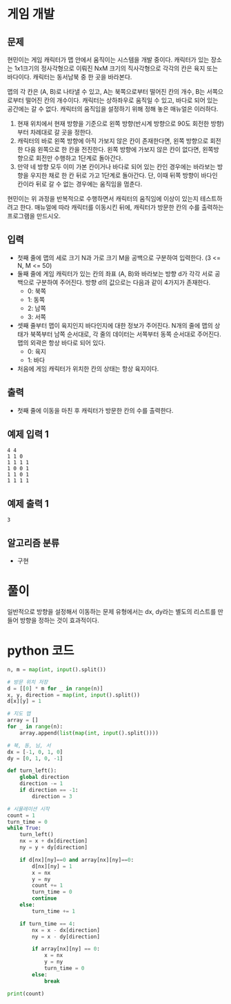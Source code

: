 # 게임 개발

## 문제

현민이는 게임 캐릭터가 맵 안에서 움직이는 시스템을 개발 중이다. 캐릭터가 있는 장소는 1x1크기의 정사각형으로 이뤄진 NxM 크기의 직사각형으로 각각의 칸은 육지 또는 바다이다. 캐릭터는 동서남북 중 한 곳을 바라본다.

맵의 각 칸은 (A, B)로 나타낼 수 있고, A는 북쪽으로부터 떨어진 칸의 개수, B는 서쪽으로부터 떨어진 칸의 개수이다. 캐릭터는 상하좌우로 움직일 수 있고, 바다로 되어 있는 공간에는 갈 수 없다. 캐릭터의 움직임을 설정하기 위해 정해 놓은 매뉴얼은 이러하다.

1. 현재 위치에서 현재 방향을 기준으로 왼쪽 방향(반시계 방향으로 90도 회전한 방향)부터 차례대로 갈 곳을 정한다.
2. 캐릭터의 바로 왼쪽 방향에 아직 가보지 않은 칸이 존재한다면, 왼쪽 방향으로 회전한 다음 왼쪽으로 한 칸을 전진한다. 왼쪽 방향에 가보지 않은 칸이 없다면, 왼쪽방향으로 회전만 수행하고 1단계로 돌아간다.
3. 만약 네 방향 모두 이미 가본 칸이거나 바다로 되어 있는 칸인 경우에는 바라보는 방향을 우지한 채로 한 칸 뒤로 가고 1단계로 돌아간다. 단, 이때 뒤쪽 방향이 바다인 칸이라 뒤로 갈 수 없는 경우에는 움직임을 멈춘다.

현민이는 위 과정을 반복적으로 수행하면서 캐릭터의 움직임에 이상이 있는지 테스트하려고 한다. 매뉴얼에 따라 캐릭터를 이동시킨 뒤에, 캐릭터가 방문한 칸의 수를 출력하는 프로그램을 만드시오.

## 입력

- 첫째 줄에 맵의 세로 크기 N과 가로 크기 M을 공백으로 구분하여 입력한다. (3 <= N, M <= 50)
- 둘째 줄에 게임 캐릭터가 있는 칸의 좌표 (A, B)와 바라보는 방향 d가 각각 서로 공백으로 구분하여 주어진다. 방향 d의 값으로는 다음과 같이 4가지가 존재한다.
    - 0: 북쪽
    - 1: 동쪽
    - 2: 남쪽
    - 3: 서쪽
- 셋째 줄부터 맵이 육지인지 바다인지에 대한 정보가 주어진다. N개의 줄에 맵의 상태가 북쪽부터 남쪽 순서대로, 각 줄의 데이터는 서쪽부터 동쪽 순서대로 주어진다. 맵의 외곽은 항상 바다로 되어 있다.
    - 0: 육지
    - 1: 바다
- 처음에 게임 캐릭터가 위치한 칸의 상태는 항상 육지이다. 

## 출력

- 첫째 줄에 이동을 마친 후 캐릭터가 방문한 칸의 수를 출력한다.

## 예제 입력 1

    4 4
    1 1 0
    1 1 1 1
    1 0 0 1
    1 1 0 1
    1 1 1 1

## 예제 출력 1

    3

## 알고리즘 분류

- 구현

# 풀이

일반적으로 방향을 설정해서 이동하는 문제 유형에서는 dx, dy라는 별도의 리스트를 만들어 방향을 정하는 것이 효과적이다.

# python 코드
```python
n, m = map(int, input().split())

# 방문 위치 저장
d = [[0] * m for _ in range(n)]
x, y, direction = map(int, input().split())
d[x][y] = 1

# 지도 맵
array = []
for _ in range(n):
    array.append(list(map(int, input().split())))

# 북, 동, 님, 서
dx = [-1, 0, 1, 0]
dy = [0, 1, 0, -1]

def turn_left():
    global direction
    direction -= 1
    if direction == -1:
        direction = 3

# 시물레이션 시작
count = 1
turn_time = 0
while True:
    turn_left()
    nx = x + dx[direction]
    ny = y + dy[direction]

    if d[nx][ny]==0 and array[nx][ny]==0:
        d[nx][ny] = 1
        x = nx
        y = ny
        count += 1
        turn_time = 0
        continue
    else:
        turn_time += 1

    if turn_time == 4:
        nx = x - dx[direction]
        ny = x - dy[direction]

        if array[nx][ny] == 0:
            x = nx
            y = ny
            turn_time = 0
        else:
            break

print(count)
```
